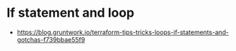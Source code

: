 # If statement and loop
* https://blog.gruntwork.io/terraform-tips-tricks-loops-if-statements-and-gotchas-f739bbae55f9
